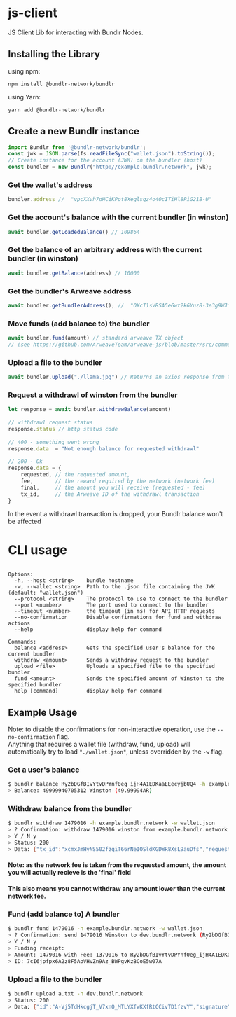 # js-client
JS Client Lib for interacting with Bundlr Nodes.
## Installing the Library
using npm:

```npm install @bundlr-network/bundlr```

using Yarn:

```yarn add @bundlr-network/bundlr```

## Create a new Bundlr instance

```ts
import Bundlr from '@bundlr-network/bundlr';
const jwk = JSON.parse(fs.readFileSync("wallet.json").toString());
// Create instance for the account (JWK) on the bundler (host)
const bundler = new Bundlr("http://example.bundlr.network", jwk);
```

### Get the wallet's address
 
```ts
bundler.address //  "vpcXXvh7dHCiKPot8Xeglsqz4o4OcITiHl8PiG21B-U"
```

### Get the account's balance with the current bundler (in winston)
```ts
await bundler.getLoadedBalance() // 109864
```

### Get the balance of an arbitrary address with the current bundler (in winston)

```ts
await bundler.getBalance(address) // 10000 
```
### Get the bundler's Arweave address

```ts
await bundler.getBundlerAddress(); //  "OXcT1sVRSA5eGwt2k6Yuz8-3e3g9WJi5uSE99CWqsBs"
```

### Move funds (add balance to) the bundler

```ts
await bundler.fund(amount) // standard arweave TX object 
// (see https://github.com/ArweaveTeam/arweave-js/blob/master/src/common/lib/transaction.ts )
```

### Upload a file to the bundler

```ts
await bundler.upload("./llama.jpg") // Returns an axios response from the gateway
```

### Request a withdrawl of <amount> winston from the bundler

```ts
let response = await bundler.withdrawBalance(amount)
 
// withdrawl request status
response.status // http status code
 
// 400 - something went wrong
response.data  = "Not enough balance for requested withdrawl"
 
// 200 - Ok
response.data = {
    requested, // the requested amount,
    fee,       // the reward required by the network (network fee)
    final,     // the amount you will receive (requested - fee)
    tx_id,     // the Arweave ID of the withdrawl transaction
}
```
In the event a withdrawl transaction is dropped, your Bundlr balance won't be affected
# CLI usage
```Usage: bundlr [options] [command]

Options:
  -h, --host <string>    bundle hostname
  -w, --wallet <string>  Path to the .json file containing the JWK (default: "wallet.json")
  --protocol <string>    The protocol to use to connect to the bundler
  --port <number>        The port used to connect to the bundler
  --timeout <number>     the timeout (in ms) for API HTTP requests
  --no-confirmation      Disable confirmations for fund and withdraw actions
  --help                 display help for command

Commands:
  balance <address>      Gets the specified user's balance for the current bundler
  withdraw <amount>      Sends a withdraw request to the bundler
  upload <file>          Uploads a specified file to the specified bundler
  fund <amount>          Sends the specified amount of Winston to the specified bundler
  help [command]         display help for command
```
## Example Usage
 Note: to disable the confirmations for non-interactive operation, use the `--no-confirmation` flag. \
 Anything that requires a wallet file (withdraw, fund, upload) will automatically try to load `"./wallet.json"`, unless overridden by the `-w` flag.

 ### Get a user's balance
 
```sh
$ bundlr balance Ry2bDGfBIvYtvDPYnf0eg_ijH4A1EDKaaEEecyjbUQ4 -h example.bundlr.network
> Balance: 49999940705312 Winston (49.99994AR)
```
 
### Withdraw balance from the bundler
 
```sh
$ bundlr withdraw 1479016 -h example.bundlr.network -w wallet.json
> ? Confirmation: withdraw 1479016 winston from example.bundlr.network (Ry2bDGfBIvYtvDPYnf0eg_ijH4A1EDKaaEEecyjbUQ4)?
> Y / N y
> Status: 200 
> Data: {"tx_id":"xcmxJmHyNS502fzqiT66rNeIOSldKGDWR8XsL9auDfs","requested":1479016,"fee":1379016,"final":100000}
```
 #### Note: as the network fee is taken from the requested amount, the amount you will actually recieve is the 'final' field
 #### This also means you cannot withdraw any amount lower than the current network fee.
 
### Fund (add balance to) A bundler

```sh
$ bundlr fund 1479016 -h example.bundlr.network -w wallet.json
> ? Confirmation: send 1479016 Winston to dev.bundlr.network (Ry2bDGfBIvYtvDPYnf0eg_ijH4A1EDKaaEEecyjbUQ4)?
> Y / N y
> Funding receipt: 
> Amount: 1479016 with Fee: 1379016 to Ry2bDGfBIvYtvDPYnf0eg_ijH4A1EDKaaEEecyjbUQ4 
> ID: 7cI6jpfpx6A2z8F5AoVHvZn9Az_BWPgvKzBCoE5w07A
```
 
 ### Upload a file to the bundler
 
```sh
$ bundlr upload a.txt -h dev.bundlr.network
> Status: 200 
> Data: {"id":"A-Vj5TdHkcgjT_V7xnO_MTLYXfwKXfRtCCivTD1fzvY","signature":"c...NqDQ","block":794646}
```
 
